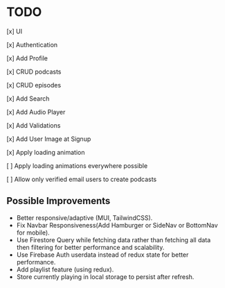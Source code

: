 # TODO

[x] UI

[x] Authentication

[x] Add Profile

[x] CRUD podcasts

[x] CRUD episodes

[x] Add Search

[x] Add Audio Player

[x] Add Validations

[x] Add User Image at Signup

[x] Apply loading animation

[ ] Apply loading animations everywhere possible

[ ] Allow only verified email users to create podcasts

## Possible Improvements

- Better responsive/adaptive (MUI, TailwindCSS).
- Fix Navbar Responsiveness(Add Hamburger or SideNav or BottomNav for mobile).
- Use Firestore Query while fetching data rather than fetching all data then filtering for better performance and scalability.
- Use Firebase Auth userdata instead of redux state for better performance.
- Add playlist feature (using redux).
- Store currently playing in local storage to persist after refresh.
